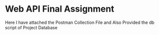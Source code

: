 # Web API Final Assignment

Here I have attached the Postman Collection File and Also Provided the db script of Project Database
